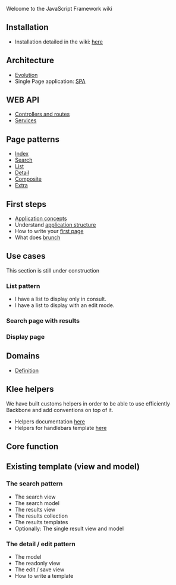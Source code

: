 Welcome to the JavaScript Framework wiki


## Installation
- Installation detailed in the wiki: [here](https://github.com/dtklee/front-end-spa/wiki/Documentation-d'intallation)

## Architecture
- [Evolution](/architecture/evolution.md)
- Single Page application: [SPA](./architecture/spa)

## WEB API
- [Controllers and routes](/server-side/controller.md)
- [Services](/server-side/service.md)

## Page patterns
- [Index](/page_pattern/index.md)
- [Search](/page_pattern/search.md)
- [List](/page_pattern/list.md)
- [Detail](/page_pattern/detail.md)
- [Composite](/page_pattern/composite.md)
- [Extra](/page_pattern/extra.md)

## First steps
- [Application concepts](/first_steps/mvc.md)
- Understand [application structure](/first_steps/app_structure.md)
- How to write your [first page](https://github.com/dtklee/front-end-spa/wiki/first-page)
- What does [brunch](http://brunch.io)

## Use cases
This section is still under construction

### List pattern
- I have a list to display only in consult.
- I have a list to display with an edit mode.

### Search page with results

### Display page

## Domains
- [Definition](https://github.com/dtklee/front-end-spa/wiki/Domains)

## Klee helpers
We have built customs helpers in order to be able to use efficiently Backbone and add conventions on top of it.
- Helpers documentation [here](https://github.com/dtklee/front-end-spa/wiki/Helpers-klee)
- Helpers for handlebars template [here](https://github.com/dtklee/front-end-spa/wiki/View-helper)

## Core function

## Existing template (view and model)

### The search pattern
- The search view
- The search model
- The results view
- The results collection
- The results templates
- Optionally: The single result view and model

### The detail / edit pattern
- The model
- The readonly view
- The edit / save view
- How to write a template
